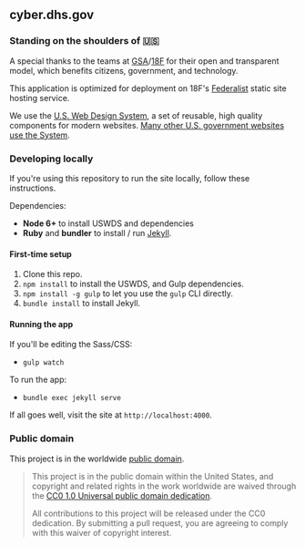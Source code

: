 
## cyber.dhs.gov


### Standing on the shoulders of :us:
A special thanks to the teams at [GSA](https://github.com/GSA/)/[18F](https://github.com/18F/) for their open and transparent model, which benefits citizens, government, and technology.

This application is optimized for deployment on 18F's [Federalist](https://federalist.18f.gov) static site hosting service.

We use the [U.S. Web Design System](https://designsystem.digital.gov/), a set of reusable, high quality components for modern websites. [Many other U.S. government websites use the System](https://github.com/uswds/uswds/blob/develop/docs/WHO_IS_USING_USWDS.md).


### Developing locally

If you're using this repository to run the site locally, follow these instructions.

Dependencies:

* **Node 6+** to install USWDS and dependencies
* **Ruby** and **bundler** to install / run [Jekyll](https://jekyllrb.com).


#### First-time setup
1. Clone this repo.
2. `npm install` to install the USWDS, and Gulp dependencies.
3. `npm install -g gulp` to let you use the `gulp` CLI directly.
4. `bundle install` to install Jekyll.


#### Running the app

If you'll be editing the Sass/CSS:

* `gulp watch`

To run the app:

* `bundle exec jekyll serve`

If all goes well, visit the site at `http://localhost:4000`.


### Public domain

This project is in the worldwide [public domain](LICENSE.md).

> This project is in the public domain within the United States, and copyright and related rights in the work worldwide are waived through the [CC0 1.0 Universal public domain dedication](https://creativecommons.org/publicdomain/zero/1.0/).
>
> All contributions to this project will be released under the CC0 dedication. By submitting a pull request, you are agreeing to comply with this waiver of copyright interest.
